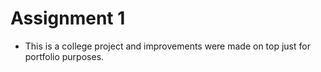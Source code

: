 # Assignment 1

- This is a college project and improvements were made on top just for portfolio purposes.
